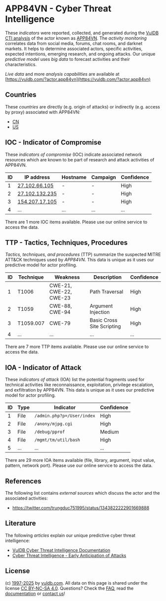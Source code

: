 # APP84VN - Cyber Threat Intelligence

These _indicators_ were reported, collected, and generated during the [VulDB CTI analysis](https://vuldb.com/?kb.cti) of the actor known as [APP84VN](https://vuldb.com/?actor.app84vn). The _activity monitoring_ correlates data from social media, forums, chat rooms, and darknet markets. It helps to determine associated actors, specific activities, expected intentions, emerging research, and ongoing attacks. Our unique _predictive model_ uses _big data_ to forecast activities and their characteristics.

_Live data_ and more _analysis capabilities_ are available at [https://vuldb.com/?actor.app84vn](https://vuldb.com/?actor.app84vn)

## Countries

These _countries_ are directly (e.g. origin of attacks) or indirectly (e.g. access by proxy) associated with APP84VN:

* [CN](https://vuldb.com/?country.cn)
* [US](https://vuldb.com/?country.us)

## IOC - Indicator of Compromise

These _indicators of compromise_ (IOC) indicate associated network resources which are known to be part of research and attack activities of APP84VN.

ID | IP address | Hostname | Campaign | Confidence
-- | ---------- | -------- | -------- | ----------
1 | [27.102.66.105](https://vuldb.com/?ip.27.102.66.105) | - | - | High
2 | [27.102.132.235](https://vuldb.com/?ip.27.102.132.235) | - | - | High
3 | [154.207.17.105](https://vuldb.com/?ip.154.207.17.105) | - | - | High
4 | ... | ... | ... | ...

There are 1 more IOC items available. Please use our online service to access the data.

## TTP - Tactics, Techniques, Procedures

_Tactics, techniques, and procedures_ (TTP) summarize the suspected MITRE ATT&CK techniques used by _APP84VN_. This data is unique as it uses our predictive model for actor profiling.

ID | Technique | Weakness | Description | Confidence
-- | --------- | -------- | ----------- | ----------
1 | T1006 | CWE-21, CWE-22, CWE-23 | Path Traversal | High
2 | T1059 | CWE-88, CWE-94 | Argument Injection | High
3 | T1059.007 | CWE-79 | Basic Cross Site Scripting | High
4 | ... | ... | ... | ...

There are 7 more TTP items available. Please use our online service to access the data.

## IOA - Indicator of Attack

These _indicators of attack_ (IOA) list the potential fragments used for technical activities like reconnaissance, exploitation, privilege escalation, and exfiltration by APP84VN. This data is unique as it uses our predictive model for actor profiling.

ID | Type | Indicator | Confidence
-- | ---- | --------- | ----------
1 | File | `/admin.php?p=/User/index` | High
2 | File | `/anony/mjpg.cgi` | High
3 | File | `/debug/pprof` | Medium
4 | File | `/mgmt/tm/util/bash` | High
5 | ... | ... | ...

There are 29 more IOA items available (file, library, argument, input value, pattern, network port). Please use our online service to access the data.

## References

The following list contains _external sources_ which discuss the actor and the associated activities:

* https://twitter.com/trungduc751995/status/1343822222901669888

## Literature

The following _articles_ explain our unique predictive cyber threat intelligence:

* [VulDB Cyber Threat Intelligence Documentation](https://vuldb.com/?kb.cti)
* [Cyber Threat Intelligence - Early Anticipation of Attacks](https://www.scip.ch/en/?labs.20201022)

## License

(c) [1997-2025](https://vuldb.com/?kb.changelog) by [vuldb.com](https://vuldb.com/?kb.about). All data on this page is shared under the license [CC BY-NC-SA 4.0](https://creativecommons.org/licenses/by-nc-sa/4.0/). Questions? Check the [FAQ](https://vuldb.com/?kb.faq), read the [documentation](https://vuldb.com/?kb) or [contact us](https://vuldb.com/?contact)!
